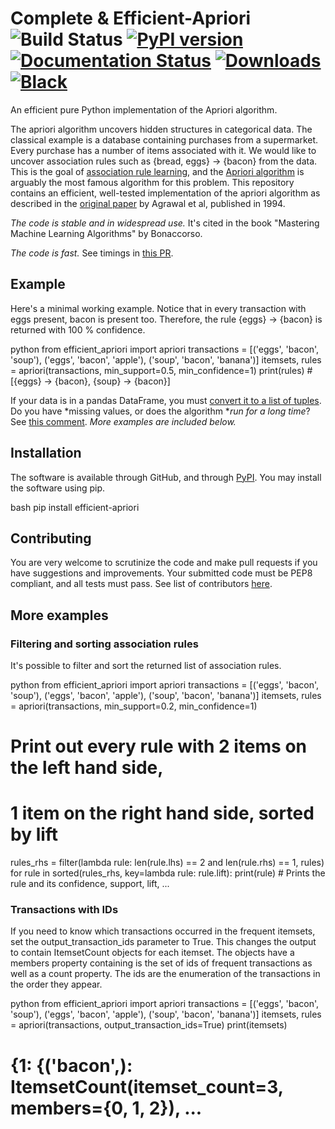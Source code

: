 # Complete & Efficient-Apriori ![Build Status](https://github.com/tommyod/Efficient-Apriori/workflows/Python%20CI/badge.svg?branch=master) [![PyPI version](https://badge.fury.io/py/efficient-apriori.svg)](https://pypi.org/project/efficient-apriori/) [![Documentation Status](https://readthedocs.org/projects/efficient-apriori/badge/?version=latest)](https://efficient-apriori.readthedocs.io/en/latest/?badge=latest) [![Downloads](https://pepy.tech/badge/efficient-apriori)](https://pepy.tech/project/efficient-apriori) [![Black](https://img.shields.io/badge/code%20style-black-000000.svg)](https://github.com/ambv/black)

An efficient pure Python implementation of the Apriori algorithm.

The apriori algorithm uncovers hidden structures in categorical data.
The classical example is a database containing purchases from a supermarket.
Every purchase has a number of items associated with it.
We would like to uncover association rules such as {bread, eggs} -> {bacon} from the data.
This is the goal of [association rule learning](https://en.wikipedia.org/wiki/Association_rule_learning), and the [Apriori algorithm](https://en.wikipedia.org/wiki/Apriori_algorithm) is arguably the most famous algorithm for this problem.
This repository contains an efficient, well-tested implementation of the apriori algorithm as described in the [original paper](https://www.macs.hw.ac.uk/~dwcorne/Teaching/agrawal94fast.pdf) by Agrawal et al, published in 1994.

*The code is stable and in widespread use.* It's cited in the book "Mastering Machine Learning Algorithms" by Bonaccorso.

*The code is fast.* See timings in [this PR](https://github.com/tommyod/Efficient-Apriori/pull/40).


## Example

Here's a minimal working example.
Notice that in every transaction with eggs present, bacon is present too.
Therefore, the rule {eggs} -> {bacon} is returned with 100 % confidence.

python
from efficient_apriori import apriori
transactions = [('eggs', 'bacon', 'soup'),
                ('eggs', 'bacon', 'apple'),
                ('soup', 'bacon', 'banana')]
itemsets, rules = apriori(transactions, min_support=0.5, min_confidence=1)
print(rules)  # [{eggs} -> {bacon}, {soup} -> {bacon}]

If your data is in a pandas DataFrame, you must [convert it to a list of tuples](https://github.com/tommyod/Efficient-Apriori/issues/12).
Do you have *missing values, or does the algorithm **run for a long time*? See [this comment](https://github.com/tommyod/Efficient-Apriori/issues/30#issuecomment-626129085).
*More examples are included below.*

## Installation

The software is available through GitHub, and through [PyPI](https://pypi.org/project/efficient-apriori/).
You may install the software using pip.

bash
pip install efficient-apriori


## Contributing

You are very welcome to scrutinize the code and make pull requests if you have suggestions and improvements.
Your submitted code must be PEP8 compliant, and all tests must pass.
See list of contributors [here](https://github.com/tommyod/Efficient-Apriori/graphs/contributors).

## More examples

### Filtering and sorting association rules

It's possible to filter and sort the returned list of association rules.

python
from efficient_apriori import apriori
transactions = [('eggs', 'bacon', 'soup'),
                ('eggs', 'bacon', 'apple'),
                ('soup', 'bacon', 'banana')]
itemsets, rules = apriori(transactions, min_support=0.2, min_confidence=1)

# Print out every rule with 2 items on the left hand side,
# 1 item on the right hand side, sorted by lift
rules_rhs = filter(lambda rule: len(rule.lhs) == 2 and len(rule.rhs) == 1, rules)
for rule in sorted(rules_rhs, key=lambda rule: rule.lift):
  print(rule)  # Prints the rule and its confidence, support, lift, ...


### Transactions with IDs

If you need to know which transactions occurred in the frequent itemsets, set the output_transaction_ids parameter to True.
This changes the output to contain ItemsetCount objects for each itemset.
The objects have a members property containing is the set of ids of frequent transactions as well as a count property. 
The ids are the enumeration of the transactions in the order they appear.    

python
from efficient_apriori import apriori
transactions = [('eggs', 'bacon', 'soup'),
                ('eggs', 'bacon', 'apple'),
                ('soup', 'bacon', 'banana')]
itemsets, rules = apriori(transactions, output_transaction_ids=True)
print(itemsets)
# {1: {('bacon',): ItemsetCount(itemset_count=3, members={0, 1, 2}), ...
